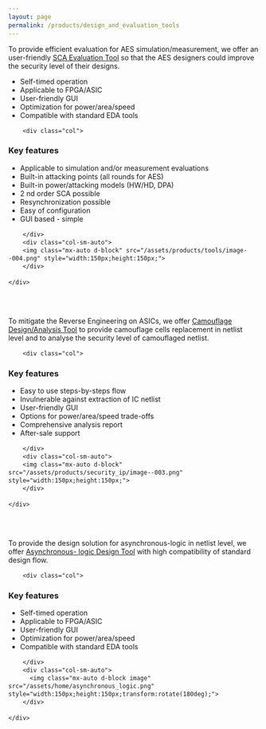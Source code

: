 ```yaml
---
layout: page
permalink: /products/design_and_evaluation_tools
---
```


<div>
<content>
</content>
</div>
<div>
<content>
</content>
</div>

To provide efficient evaluation for AES simulation/measurement, we offer an user-friendly <u>SCA
Evaluation Tool</u> so that the AES designers could improve the security level of their designs.

- Self-timed operation
- Applicable to FPGA/ASIC
- User-friendly GUI
- Optimization for power/area/speed
- Compatible with standard EDA tools

<div class="container">
    <div class="row">

        <div class="col">

<h3 id="key-features">Key features</h3>
<ul>
  <li>Applicable to simulation and/or measurement evaluations</li>
  <li>Built-in attacking points (all rounds for AES)</li>
  <li>Built-in power/attacking models (HW/HD, DPA)</li>
  <li>2 nd order SCA possible</li>
  <li>Resynchronization possible</li>
  <li>Easy of configuration</li>
  <li>GUI based - simple</li>
</ul>

        </div>
        <div class="col-sm-auto">
        <img class="mx-auto d-block" src="/assets/products/tools/image--004.png" style="width:150px;height:150px;">
        </div>

    </div>

</div>
<br>
<br>

To mitigate the Reverse Engineering on ASICs, we offer <u>Camouflage Design/Analysis Tool</u> to
provide camouflage cells replacement in netlist level and to analyse the security level of
camouflaged netlist.

<div class="container">
    <div class="row">

        <div class="col">

<h3 id="key-features">Key features</h3>

<ul>
  <li>Easy to use steps-by-steps flow</li>
  <li>Invulnerable against extraction of IC netlist</li>
  <li>User-friendly GUI</li>
  <li>Options for power/area/speed trade-offs</li>
  <li>Comprehensive analysis report</li>
  <li>After-sale support</li>
</ul>

        </div>
        <div class="col-sm-auto">
        <img class="mx-auto d-block" src="/assets/products/security_ip/image--003.png" style="width:150px;height:150px;">
        </div>

    </div>

</div>

<br>
<br>

To provide the design solution for asynchronous-logic in netlist level, we offer <u>Asynchronous-
logic Design Tool</u> with high compatibility of standard design flow.

<div class="container">
    <div class="row">

        <div class="col">

<h3 id="key-features">Key features</h3>

<ul>
  <li>Self-timed operation</li>
  <li>Applicable to FPGA/ASIC</li>
  <li>User-friendly GUI</li>
  <li>Optimization for power/area/speed</li>
  <li>Compatible with standard EDA tools</li>
</ul>

        </div>
        <div class="col-sm-auto">
          <img class="mx-auto d-block image" src="/assets/home/asynchronous_logic.png" style="width:150px;height:150px;transform:rotate(180deg);">
        </div>

    </div>

</div>
